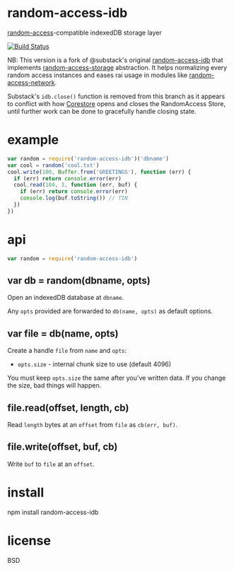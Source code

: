 # random-access-idb

[random-access][1]-compatible indexedDB storage layer

[![Build Status](https://travis-ci.org/random-access-storage/random-access-idb.svg?branch=master)](https://travis-ci.org/random-access-storage/random-access-idb)

[1]: https://npmjs.com/package/abstract-random-access

NB: This version is a fork of @substack's original [random-access-idb](https://github.com/substack/random-access-idb) that implements [random-access-storage](https://github.com/random-access-storage/random-access-storage) abstraction. It helps normalizing every random access instances and eases rai usage in modules like [random-access-network](https://github.com/substack/random-access-network).

Substack's `idb.close()` function is removed from this branch as it appears to conflict with how [Corestore](https://github.com/andrewosh/corestore) opens and closes the RandomAccess Store, until further work can be done to gracefully handle closing state.

# example

``` js
var random = require('random-access-idb')('dbname')
var cool = random('cool.txt')
cool.write(100, Buffer.from('GREETINGS'), function (err) {
  if (err) return console.error(err)
  cool.read(104, 3, function (err, buf) {
    if (err) return console.error(err)
    console.log(buf.toString()) // TIN
  })
})
```

# api

``` js
var random = require('random-access-idb')
```

## var db = random(dbname, opts)

Open an indexedDB database at `dbname`.

Any `opts` provided are forwarded to `db(name, opts)` as default options.

## var file = db(name, opts)

Create a handle `file` from `name` and `opts`:

* `opts.size` - internal chunk size to use (default 4096)

You must keep `opts.size` the same after you've written data.
If you change the size, bad things will happen.

## file.read(offset, length, cb)

Read `length` bytes at an `offset` from `file` as `cb(err, buf)`.

## file.write(offset, buf, cb)

Write `buf` to `file` at an `offset`.

# install

npm install random-access-idb

# license

BSD
